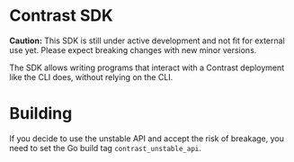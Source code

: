# Contrast SDK

**Caution:** This SDK is still under active development and not fit for external use yet.
Please expect breaking changes with new minor versions.

The SDK allows writing programs that interact with a Contrast deployment like the CLI does, without relying on the CLI.

# Building

If you decide to use the unstable API and accept the risk of breakage, you need to set the Go build tag `contrast_unstable_api`.
